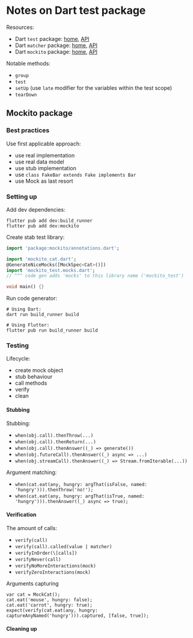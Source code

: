 # Notes on Dart test package

Resources:

* Dart `test` package: [home](https://pub.dev/packages/test), [API](https://pub.dev/documentation/test/latest/)
* Dart `matcher` package: [home](https://pub.dev/packages/matcher), [API](https://pub.dev/documentation/matcher/latest/)
* Dart `mockito` package: [home](https://pub.dev/packages/mockito), [API](https://pub.dev/documentation/mockito/latest/)

Notable methods:

* `group`
* `test`
* `setUp` (use `late` modifier for the variables within the test scope)
* `tearDown`

## Mockito package

### Best practices

Use first applicable approach:

- use real implementation
- use real data model
- use stub implementation
- use `class FakeBar extends Fake implements Bar`
- use Mock as last resort

### Setting up

Add dev dependencies:

```shell
flutter pub add dev:build_runner
flutter pub add dev:mockito
```

Create stab test library:

```dart
import 'package:mockito/annotations.dart';

import 'mockito_cat.dart';
@GenerateNiceMocks([MockSpec<Cat>()])
import 'mockito_test.mocks.dart';
// ^^^ code gen adds 'mocks' to this library name ('mockito_test')

void main() {}
```

Run code generator:

```shell
# Using Dart:
dart run build_runner build

# Using Flutter:
flutter pub run build_runner build
```

### Testing

Lifecycle:

- create mock object
- stub behaviour
- call methods
- verify
- clean

#### Stubbing

Stubbing:

- `when(obj.call).thenThrow(...)`
- `when(obj.call).thenReturn(...)`
- `when(obj.call).thenAnswer((_) => generate())`
- `when(obj.futureCall).thenAnswer((_) async => ...)`
- `when(obj.streamCall).thenAnswer((_) => Stream.fromIterable(...))`

Argument matching:

- `when(cat.eat(any, hungry: argThat(isFalse, named: 'hungry'))).thenThrow('no!');`
- `when(cat.eat(any, hungry: argThat(isTrue, named: 'hungry'))).thenAnswer((_) async => true);`

#### Verification

The amount of calls:

- `verify(call)`
- `verify(call).called(value | matcher)`
- `verifyInOrder(\[calls])`
- `verifyNever(call)`
- `verifyNoMoreInteractions(mock)`
- `verifyZeroInteractions(mock)`

Arguments capturing

```
var cat = MockCat();
cat.eat('mouse', hungry: false);
cat.eat('carrot', hungry: true);
expect(verify(cat.eat(any, hungry: captureAnyNamed('hungry'))).captured, [false, true]);
```

#### Cleaning up

